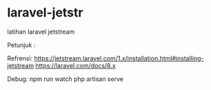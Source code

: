 # laravel-jetstr
latihan laravel jetstream

Petunjuk :


Refrensi:
https://jetstream.laravel.com/1.x/installation.html#installing-jetstream
https://laravel.com/docs/8.x

Debug:
npm run watch
php artisan serve